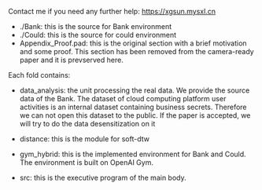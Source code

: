 
Contact me if you need any further help: https://xgsun.mysxl.cn



- ./Bank: this is the source for Bank environment
- ./Could: this is the source for could environment
- Appendix_Proof.pad: this is the original section with a brief motivation and some proof. This section has been removed from the camera-ready paper and it is prevserved here.

Each fold contains:

-  data_analysis: the unit processing the real data. We provide the source data of the Bank. The dataset of cloud computing platform user activities is an internal dataset containing business secrets.
Therefore we can not open this dataset to the public. If the paper is accepted, we will try to do the data desensitization on it

- distance: this is the module for soft-dtw

- gym_hybrid: this is the implemented environment for Bank and Could. The environment is built on OpenAI Gym.

- src: this is the executive program of the main body. 



 
